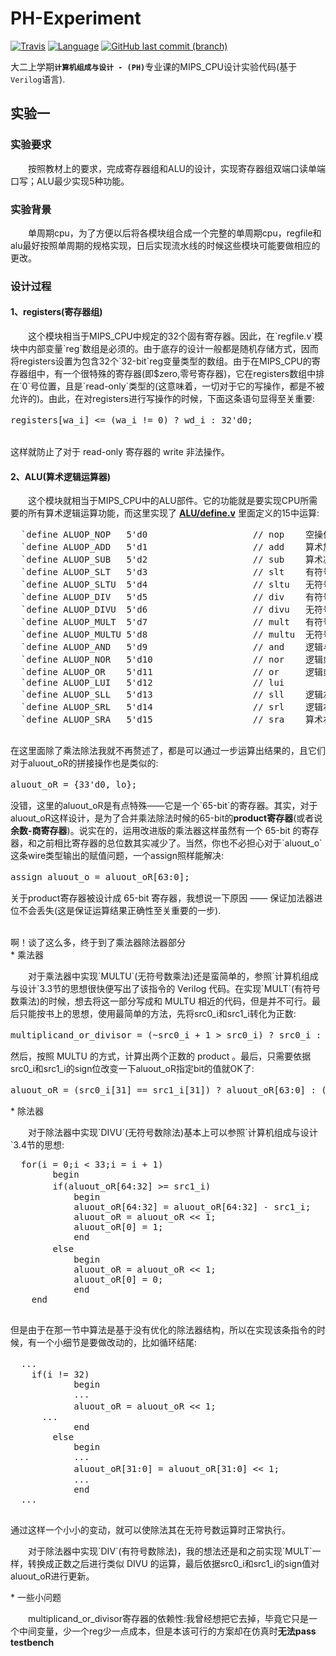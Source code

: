 # PH-Experiment

[![Travis](https://img.shields.io/travis/rust-lang/rust/master.svg)](https://github.com/Fassial/RISC-CPU/commits/master)
[![Language](https://img.shields.io/badge/Verilog-HDL-blue.svg)](https://baike.baidu.com/item/Verilog%20HDL/596353?fr=aladdin)
[![GitHub last commit (branch)](https://img.shields.io/badge/last%20commit-november-yellowgreen.svg)](https://github.com/Fassial/RISC-CPU)

大二上学期<b>` 计算机组成与设计 - (PH) `</b>专业课的MIPS_CPU设计实验代码(基于`Verilog`语言).

## 实验一

### 实验要求
&emsp;&emsp;按照教材上的要求，完成寄存器组和ALU的设计，实现寄存器组双端口读单端口写；ALU最少实现5种功能。

### 实验背景
&emsp;&emsp;单周期cpu，为了方便以后将各模块组合成一个完整的单周期cpu，regfile和alu最好按照单周期的规格实现，日后实现流水线的时候这些模块可能要做相应的更改。

### 设计过程

#### 1、registers(寄存器组)
  <p>&emsp;&emsp;这个模块相当于MIPS_CPU中规定的32个固有寄存器。因此，在`regfile.v`模块中内部变量`reg`数组是必须的。由于底存的设计一般都是随机存储方式，因而将registers设置为包含32个`32-bit`reg变量类型的数组。由于在MIPS_CPU的寄存器组中，有一个很特殊的寄存器(即$zero,零号寄存器)，它在registers数组中排在`0`号位置，且是`read-only`类型的(这意味着，一切对于它的写操作，都是不被允许的)。由此，在对registers进行写操作的时候，下面这条语句显得至关重要:<br>
  <pre>registers[wa_i] <= (wa_i != 0) ? wd_i : 32'd0;                 //寄存器 write 操作</pre><br>
  这样就防止了对于 read-only 寄存器的 write 非法操作。</p>
  
#### 2、ALU(算术逻辑运算器)
  <p>&emsp;&emsp;这个模块就相当于MIPS_CPU中的ALU部件。它的功能就是要实现CPU所需要的所有算术逻辑运算功能，而这里实现了<span> <a href = "https://github.com/Fassial/PH-Experiment/blob/master/regfile%20%26%20ALU/ALU/defines.v"><b>ALU/define.v</b></a> </span>里面定义的15中运算:<br>
  <pre>
  `define ALUOP_NOP   5'd0                    // nop    空操作
  `define ALUOP_ADD   5'd1                    // add    算术加
  `define ALUOP_SUB   5'd2                    // sub    算术减
  `define ALUOP_SLT   5'd3                    // slt    有符号数判定src0_i < src1_i
  `define ALUOP_SLTU  5'd4                    // sltu   无符号数判定src0_i < src1_i
  `define ALUOP_DIV   5'd5                    // div    有符号数除法
  `define ALUOP_DIVU  5'd6                    // divu   无符号数除法
  `define ALUOP_MULT  5'd7                    // mult   有符号数乘法
  `define ALUOP_MULTU 5'd8                    // multu  无符号数乘法
  `define ALUOP_AND   5'd9                    // and    逻辑与
  `define ALUOP_NOR   5'd10                   // nor    逻辑或非
  `define ALUOP_OR    5'd11                   // or     逻辑或
  `define ALUOP_LUI   5'd12                   // lui
  `define ALUOP_SLL   5'd13                   // sll    逻辑左移
  `define ALUOP_SRL   5'd14                   // srl    逻辑右移
  `define ALUOP_SRA   5'd15                   // sra    算术右移
  </pre>
  在这里面除了乘法除法我就不再赘述了，都是可以通过一步运算出结果的，且它们对于aluout_oR的拼接操作也是类似的:<br>
  <pre>aluout_oR = {33'd0, lo};                                       //对aluout_oR的拼接操作</pre>
  没错，这里的aluout_oR是有点特殊——它是一个`65-bit`的寄存器。其实，对于aluout_oR这样设计，是为了合并乘法除法时候的65-bit的<b>product寄存器</b>(或者说<b>余数-商寄存器</b>)。说实在的，运用改进版的乘法器这样虽然有一个 65-bit 的寄存器，和之前相比寄存器的总位数其实减少了。当然，你也不必担心对于`aluout_o`这条wire类型输出的赋值问题，一个assign照样能解决:<br>
  <pre>assign aluout_o = aluout_oR[63:0];                             //只取后64位赋值给aluout_o</pre>
  关于product寄存器被设计成 65-bit 寄存器，我想说一下原因 —— 保证加法器进位不会丢失(这是保证运算结果正确性至关重要的一步).<br><br></p>
  啊！谈了这么多，终于到了乘法器除法器部分<br>
  * 乘法器
  <p>&emsp;&emsp;对于乘法器中实现`MULTU`(无符号数乘法)还是蛮简单的，参照`计算机组成与设计`3.3节的思想很快便写出了该指令的 Verilog 代码。在实现`MULT`(有符号数乘法)的时候，想去将这一部分写成和 MULTU 相近的代码，但是并不可行。最后只能按书上的思想，使用最简单的方法，先将src0_i和src1_i转化为正数:<br>
  <pre>multiplicand_or_divisor = (~src0_i + 1 > src0_i) ? src0_i : (~src0_i + 1);       //将转换成正数的被乘数src0_i放入multiplicand_or_divisor</pre>
  然后，按照 MULTU 的方式，计算出两个正数的 product 。最后，只需要依据src0_i和src1_i的sign位改变一下aluout_oR指定bit的值就OK了:<br>
  <pre>aluout_oR = (src0_i[31] == src1_i[31]) ? aluout_oR[63:0] : (~aluout_oR[63:0] + 1);       //依据sign更新aluout_oR的sign</pre>
  * 除法器
  <p>&emsp;&emsp;对于除法器中实现`DIVU`(无符号数除法)基本上可以参照`计算机组成与设计`3.4节的思想:<br>
  <pre>
  for(i = 0;i < 33;i = i + 1)
		begin
		if(aluout_oR[64:32] >= src1_i)                                    //余数 - 除数 >= 0，这时商上1
			begin
			aluout_oR[64:32] = aluout_oR[64:32] - src1_i;
			aluout_oR = aluout_oR << 1;
			aluout_oR[0] = 1;
			end
		else                                                              //不可减，这时商上0
			begin
			aluout_oR = aluout_oR << 1;
			aluout_oR[0] = 0;
			end
    end
  </pre>
  但是由于在那一节中算法是基于没有优化的除法器结构，所以在实现该条指令的时候，有一个小细节是要做改动的，比如循环结尾:<br>
  <pre>
  ...                                                                 //节选了一部分
    if(i != 32)
			begin
			...
			aluout_oR = aluout_oR << 1;                                     //不是循环结尾，整体左移
      ...
			end
		else
			begin
			...
			aluout_oR[31:0] = aluout_oR[31:0] << 1;                         //循环结尾，只有低 32-bit 左移
			...
			end
  ...
  </pre>
  通过这样一个小小的变动，就可以使除法其在无符号数运算时正常执行。</p>
  <p>&emsp;&emsp;对于除法器中实现`DIV`(有符号数除法)，我的想法还是和之前实现`MULT`一样，转换成正数之后进行类似 DIVU 的运算，最后依据src0_i和src1_i的sign值对aluout_oR进行更新。</p>
  * 一些小问题
  <p>&emsp;&emsp;multiplicand_or_divisor寄存器的依赖性:我曾经想把它去掉，毕竟它只是一个中间变量，少一个reg少一点成本，但是本该可行的方案却在仿真时<b>无法pass testbench</b></p>
